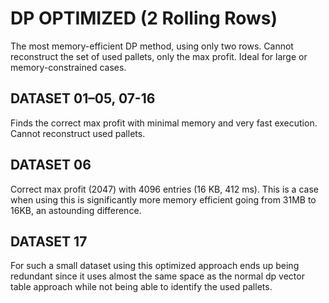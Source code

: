 # DP OPTIMIZED (2 Rolling Rows)

The most memory-efficient DP method, using only two rows. Cannot reconstruct the set of used pallets, only the max profit. Ideal for large or memory-constrained cases.

## DATASET 01–05, 07-16

Finds the correct max profit with minimal memory and very fast execution. Cannot reconstruct used pallets.

## DATASET 06

Correct max profit (2047) with 4096 entries (16 KB, 412 ms). This is a case when using this is significantly more memory efficient going from 31MB to 16KB, an astounding difference.

## DATASET 17

For such a small dataset using this optimized approach ends up being redundant since it uses almost the same space as the normal dp vector table approach while not being able to identify the used pallets.
